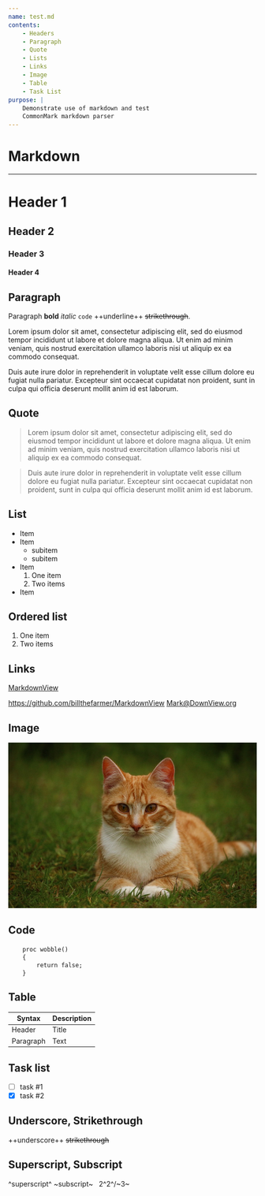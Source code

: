 ```yaml
---
name: test.md
contents:
    - Headers
    - Paragraph
    - Quote
    - Lists
    - Links
    - Image
    - Table
    - Task List
purpose: |
    Demonstrate use of markdown and test
    CommonMark markdown parser
---
```

# Markdown
---
# Header 1
## Header 2
### Header 3
#### Header 4

## Paragraph
Paragraph **bold** *italic* `code` ++underline++ ~~strikethrough~~.

Lorem ipsum dolor sit amet, consectetur adipiscing elit, sed do
eiusmod tempor incididunt ut labore et dolore magna aliqua. Ut enim ad
minim veniam, quis nostrud exercitation ullamco laboris nisi ut
aliquip ex ea commodo consequat.

Duis aute irure dolor in reprehenderit in voluptate velit esse cillum
dolore eu fugiat nulla pariatur. Excepteur sint occaecat cupidatat non
proident, sunt in culpa qui officia deserunt mollit anim id est
laborum.

## Quote
>Lorem ipsum dolor sit amet, consectetur adipiscing elit, sed do
eiusmod tempor incididunt ut labore et dolore magna aliqua. Ut enim ad
minim veniam, quis nostrud exercitation ullamco laboris nisi ut
aliquip ex ea commodo consequat.

>Duis aute irure dolor in reprehenderit in voluptate velit esse cillum
dolore eu fugiat nulla pariatur. Excepteur sint occaecat cupidatat non
proident, sunt in culpa qui officia deserunt mollit anim id est
laborum.

## List
* Item
* Item
  + subitem
  + subitem
* Item
  1. One item
  2. Two items
* Item

## Ordered list
1. One item
2. Two items

## Links
[MarkdownView](https://github.com/billthefarmer/MarkdownView)

https://github.com/billthefarmer/MarkdownView Mark@DownView.org

## Image
![cat](cat.jpg)

## Code
```
    proc wobble()
    {
        return false;
    }
```

## Table
| Syntax | Description |
| --- | --- |
| Header | Title |
| Paragraph | Text |

## Task list
- [ ] task #1
- [x] task #2

## Underscore, Strikethrough
++underscore++ ~~strikethrough~~

## Superscript, Subscript
^superscript^ ~subscript~ &nbsp; 2^2^/~3~
